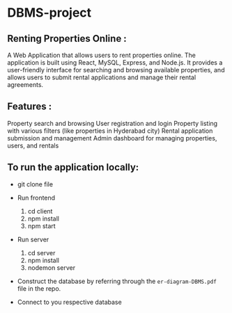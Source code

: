 # DBMS-project
## Renting Properties Online :
A Web Application that allows users to rent properties online. The application is built using React, MySQL, Express, and Node.js. 
It provides a user-friendly interface for searching and browsing available properties, and allows users to submit rental applications 
and manage their rental agreements.

## Features : 
Property search and browsing
User registration and login
Property listing with  various filters (like properties in Hyderabad city) 
Rental application submission and management 
Admin dashboard for managing properties, users, and rentals

## To run the application locally: 
- git clone file

- Run frontend
  1. cd client 
  2. npm install 
  3. npm start

- Run server
  1. cd server
  2. npm install 
  3. nodemon server

- Construct the database by referring through the `er-diagram-DBMS.pdf` file in the repo.
- Connect to you respective database
